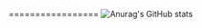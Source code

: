 ================= ![Anurag's GitHub stats](https://github-readme-stats.vercel.app/api?username=kralluz&show_icons=true&theme=dracula)
